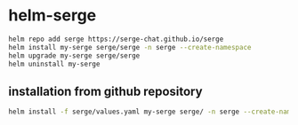 # helm-serge


```bash
helm repo add serge https://serge-chat.github.io/serge
helm install my-serge serge/serge -n serge --create-namespace
helm upgrade my-serge serge/serge
helm uninstall my-serge
```

## installation from github repository
```bash
helm install -f serge/values.yaml my-serge serge/ -n serge --create-namespace
```